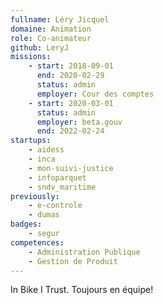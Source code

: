 ```yaml
---
fullname: Léry Jicquel
domaine: Animation
role: Co-animateur
github: LeryJ
missions:
    - start: 2018-09-01
      end: 2020-02-29
      status: admin
      employer: Cour des comptes
    - start: 2020-03-01
      status: admin
      employer: beta.gouv
      end: 2022-02-24
startups:
    - aidess
    - inca
    - mon-suivi-justice
    - infoparquet
    - sndv_maritime
previously:
    - e-controle
    - dumas
badges:
    - segur
competences:
    - Administration Publique
    - Gestion de Produit
---
```


In Bike I Trust. Toujours en équipe!
